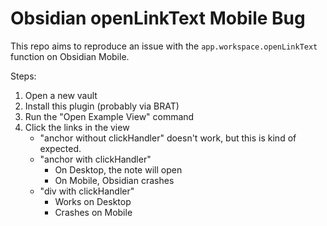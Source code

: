 # Obsidian openLinkText Mobile Bug

This repo aims to reproduce an issue with the `app.workspace.openLinkText` function on Obsidian Mobile.

Steps:

1. Open a new vault
2. Install this plugin (probably via BRAT)
4. Run the "Open Example View" command
5. Click the links in the view
    - "anchor without clickHandler" doesn't work, but this is kind of expected.
    - "anchor with clickHandler"
      - On Desktop, the note will open
      - On Mobile, Obsidian crashes
    - "div with clickHandler"
      - Works on Desktop
      - Crashes on Mobile